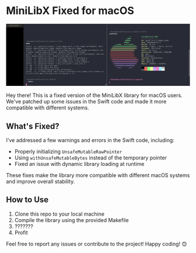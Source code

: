 # MiniLibX Fixed for macOS

![Screenshot](./screen.png)

Hey there! This is a fixed version of the MiniLibX library for macOS users. We've patched up some issues in the Swift code and made it more compatible with different systems.

## What's Fixed?

I've addressed a few warnings and errors in the Swift code, including:

- Properly initializing `UnsafeMutableRawPointer`
- Using `withUnsafeMutableBytes` instead of the temporary pointer
- Fixed an issue with dynamic library loading at runtime

These fixes make the library more compatible with different macOS systems and improve overall stability.

## How to Use

1. Clone this repo to your local machine
2. Compile the library using the provided Makefile
3. ???????
4. Profit

Feel free to report any issues or contribute to the project! Happy coding! 😊
